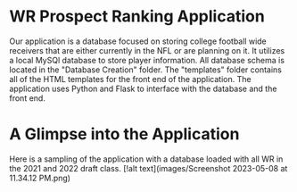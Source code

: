 # WR Prospect Ranking Application

Our application is a database focused on storing college football wide receivers that are either currently
in the NFL or are planning on it. It utilizes a local MySQl database to store player information. All database schema is located in
the "Database Creation" folder. The "templates" folder contains all of the HTML templates for the front end of the application.
The application uses Python and Flask to interface with the database and the front end.

# A Glimpse into the Application

Here is a sampling of the application with a database loaded with all WR in the 2021 and 2022 draft class.
[!alt text](images/Screenshot 2023-05-08 at 11.34.12 PM.png)
